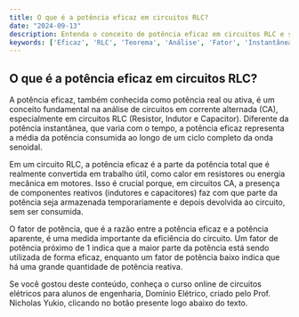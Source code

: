```yaml
---
title: O que é a potência eficaz em circuitos RLC?
date: "2024-09-13"
description: Entenda o conceito de potência eficaz em circuitos RLC e sua importância na análise de circuitos em corrente alternada.
keywords: ['Eficaz', 'RLC', 'Teorema', 'Análise', 'Fator', 'Instantânea', 'Admitância']
---
```


## O que é a potência eficaz em circuitos RLC?

A potência eficaz, também conhecida como potência real ou ativa, é um conceito fundamental na análise de circuitos em corrente alternada (CA), especialmente em circuitos RLC (Resistor, Indutor e Capacitor). Diferente da potência instantânea, que varia com o tempo, a potência eficaz representa a média da potência consumida ao longo de um ciclo completo da onda senoidal.

Em um circuito RLC, a potência eficaz é a parte da potência total que é realmente convertida em trabalho útil, como calor em resistores ou energia mecânica em motores. Isso é crucial porque, em circuitos CA, a presença de componentes reativos (indutores e capacitores) faz com que parte da potência seja armazenada temporariamente e depois devolvida ao circuito, sem ser consumida.

O fator de potência, que é a razão entre a potência eficaz e a potência aparente, é uma medida importante da eficiência do circuito. Um fator de potência próximo de 1 indica que a maior parte da potência está sendo utilizada de forma eficaz, enquanto um fator de potência baixo indica que há uma grande quantidade de potência reativa.

Se você gostou deste conteúdo, conheça o curso online de circuitos elétricos para alunos de engenharia, Domínio Elétrico, criado pelo Prof. Nicholas Yukio, clicando no botão presente logo abaixo do texto.